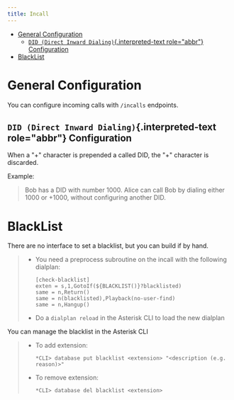 ```yaml
---
title: Incall
---
```


-   [General Configuration](#general-configuration)
    -   [`DID (Direct Inward Dialing)`{.interpreted-text role="abbr"}
        Configuration](#did-direct-inward-dialing-configuration)
-   [BlackList](#blacklist)

General Configuration
=====================

You can configure incoming calls with `/incalls` endpoints.

`DID (Direct Inward Dialing)`{.interpreted-text role="abbr"} Configuration
--------------------------------------------------------------------------

When a \"+\" character is prepended a called DID, the \"+\" character is
discarded.

Example:

> Bob has a DID with number 1000. Alice can call Bob by dialing either
> 1000 or +1000, without configuring another DID.

BlackList
=========

There are no interface to set a blacklist, but you can build if by hand.

> -   You need a preprocess subroutine on the incall with the following
>     dialplan:
>
>         [check-blacklist]
>         exten = s,1,GotoIf(${BLACKLIST()}?blacklisted)
>         same = n,Return()
>         same = n(blacklisted),Playback(no-user-find)
>         same = n,Hangup()
>
> -   Do a `dialplan reload` in the Asterisk CLI to load the new
>     dialplan

You can manage the blacklist in the Asterisk CLI

> -   To add extension:
>
>         *CLI> database put blacklist <extension> "<description (e.g. reason)>"
>
> -   To remove extension:
>
>         *CLI> database del blacklist <extension>

